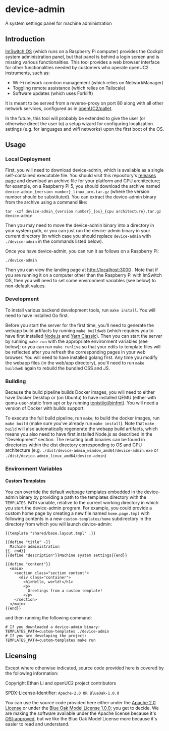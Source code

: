 # device-admin
A system settings panel for machine administration

## Introduction

[ImSwitch OS](https://github.com/openuc2/imswitch-os) (which runs on a Raspberry Pi computer)
provides the Cockpit system administration panel, but that panel is behind a login screen and is
missing various functionalities. This tool provides a web browser interface for other
functionalities needed by customers who operate openUC2 instruments, such as:

- Wi-Fi network conntion management (which relies on NetworkManager)
- Toggling remote assistance (which relies on Tailscale)
- Software updates (which uses Forklift)

It is meant to be served from a reverse-proxy on port 80 along with all other network
services, configured as in [openUC2/pallet](https://github.com/openUC2/pallet).

In the future, this tool will probably be extended to give the user (or otherwise direct the user to) a
setup wizard for configuring localization settings (e.g. for languages and wifi networks) upon the
first boot of the OS.

## Usage

### Local Deployment

First, you will need to download device-admin, which is available as a single self-contained
executable file. You should visit this repository's
[releases page](https://github.com/openUC2/device-admin/releases/latest) and download an archive
file for your platform and CPU architecture; for example, on a Raspberry Pi 5, you should download
the archive named `device-admin_{version number}_linux_arm.tar.gz` (where the version number should
be substituted). You can extract the device-admin binary from the archive using a command like:
```
tar -xzf device-admin_{version number}_{os}_{cpu architecture}.tar.gz device-admin
```

Then you may need to move the device-admin binary into a directory in your system path, or you can just run the device-admin binary in your current directory (in which case you should replace `device-admin` with `./device-admin` in the commands listed below).

Once you have device-admin, you can run it as follows on a Raspberry Pi:
```
./device-admin
```

Then you can view the landing page at <http://localhost:3000> . Note that if you are running it on a
computer other than the Raspberry Pi with ImSwitch OS, then you will need to set some environment
variables (see below) to non-default values.

### Development

To install various backend development tools, run `make install`. You will need to have installed Go first.

Before you start the server for the first time, you'll need to generate the webapp build artifacts by running `make buildweb` (which requires you to have first installed [Node.js](https://nodejs.org/en/) and [Yarn Classic](https://classic.yarnpkg.com/lang/en/)). Then you can start the server by running `make run` with the appropriate environment variables (see below); or you can run `make runlive` so that your edits to template files will be reflected after you refresh the corresponding pages in your web browser. You will need to have installed golang first. Any time you modify the webapp files (in the web/app directory), you'll need to run `make buildweb` again to rebuild the bundled CSS and JS.

### Building

Because the build pipeline builds Docker images, you will need to either have Docker Desktop or (on Ubuntu) to have installed QEMU (either with qemu-user-static from apt or by running [tonistiigi/binfmt](https://hub.docker.com/r/tonistiigi/binfmt)). You will need a version of Docker with buildx support.

To execute the full build pipeline, run `make`; to build the docker images, run `make build` (make sure you've already run `make install`). Note that `make build` will also automatically regenerate the webapp build artifacts, which means you also need to have first installed Node.js as described in the "Development" section. The resulting built binaries can be found in directories within the dist directory corresponding to OS and CPU architecture (e.g. `./dist/device-admin_window_amd64/device-admin.exe` or `./dist/device-admin_linux_amd64/device-admin`)

### Environment Variables

#### Custom Templates

You can override the default webpage templates embedded in the device-admin binary by providing a path to the templates directory with the `TEMPLATES_PATH` variable, relative to the current working directory in which you start the device-admin program. For example, you could provide a custom home page by creating a new file named `home.page.tmpl` with following contents in a new `custom-templates/home` subdirectory in the directory from which you will launch device-admin:
```
{{template "shared/base.layout.tmpl" .}}

{{define "title" -}}
  Machine administration
{{- end}}
{{define "description"}}Machine system settings{{end}}

{{define "content"}}
  <main>
    <section class="section content">
      <div class="container">
        <h1>Hello, world!</h1>
        <p>
          Greetings from a custom template!
        </p>
    </section>
  </main>
{{end}}
```

and then running the following command:
```
# If you downloaded a device-admin binary:
TEMPLATES_PATH=custom-templates ./device-admin
# If you are developing the project:
TEMPLATES_PATH=custom-templates make run
```

## Licensing

Except where otherwise indicated, source code provided here is covered by the following information:

Copyright Ethan Li and openUC2 project contributors

SPDX-License-Identifier: `Apache-2.0 OR BlueOak-1.0.0`

You can use the source code provided here either under the [Apache 2.0 License](https://www.apache.org/licenses/LICENSE-2.0) or under the [Blue Oak Model License 1.0.0](https://blueoakcouncil.org/license/1.0.0); you get to decide. We are making the software available under the Apache license because it's [OSI-approved](https://writing.kemitchell.com/2019/05/05/Rely-on-OSI.html), but we like the Blue Oak Model License more because it's easier to read and understand.
